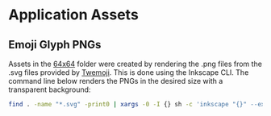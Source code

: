 # Application Assets

## Emoji Glyph PNGs

Assets in the [64x64](64x64) folder were created by rendering the .png files from the .svg files provided by [Twemoji](https://github.com/twitter/twemoji). This is done using the Inkscape CLI. The command line below renders the PNGs in the desired size with a transparent background:

```bash
find . -name "*.svg" -print0 | xargs -0 -I {} sh -c 'inkscape "{}" --export-filename="../64x64/$(basename "{}" .svg).png" --export-width=64 --export-height=64 --export-background-opacity=0'
```
